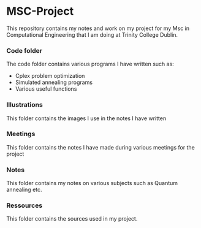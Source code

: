 # MSC-Project

This repository contains my notes and work on my project for my Msc in Computational Engineering that I am doing at Trinity College Dublin.

### Code folder

The code folder contains various programs I have written such as:
- Cplex problem optimization
- Simulated annealing programs
- Various useful functions

### Illustrations

This folder contains the images I use in the notes I have written

### Meetings

This folder contains the notes I have made during various meetings for the project

### Notes

This folder contains my notes on various subjects such as Quantum annealing etc.

### Ressources

This folder contains the sources used in my project.